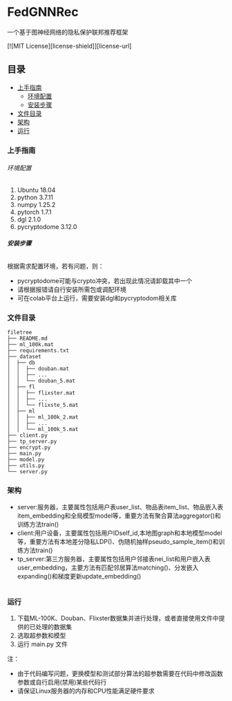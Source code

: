 # FedGNNRec

一个基于图神经网络的隐私保护联邦推荐框架

<!-- PROJECT SHIELDS -->
[![MIT License][license-shield]][license-url]
 
## 目录

- [上手指南](#上手指南)
  - [环境配置](#环境配置)
  - [安装步骤](#安装步骤)
- [文件目录](#文件目录)
- [架构](#架构)
- [运行](#运行)

### 上手指南

###### 环境配置

1. Ubuntu       18.04
2. python       3.7.11
3. numpy        1.25.2
4. pytorch      1.7.1
5. dgl          2.1.0
6. pycryptodome 3.12.0

###### **安装步骤**
根据需求配置环境，若有问题，则：
* pycryptodome可能与crypto冲突，若出现此情况请卸载其中一个
* 请根据报错请自行安装所需包或调配环境
* 可在colab平台上运行，需要安装dgl和pycryptodom相关库


### 文件目录
```
filetree 
├── README.md
├── ml_100k.mat
├── requirements.txt
├── dataset
│  ├── db
│  │  ├── douban.mat
│  │  ├── ...
│  │  └── douban_5.mat
│  ├── fl
│  │  ├── flixster.mat
│  │  ├── ...
│  │  └── flixste_5.mat
│  ├── ml
│  │  ├── ml_100k_2.mat
│  │  ├── ...
│  │  └── ml_100k_5.mat
├── client.py
├── tp_server.py
├── encrypt.py
├── main.py
├── model.py
├── utils.py
└── server.py
```


### 架构 
* server:服务器，主要属性包括用户表user_list、物品表item_list、物品嵌入表item_embedding和全局模型model等，重要方法有聚合算法aggregator()和训练方法train()
* client:用户设备，主要属性包括用户IDself_id,本地图graph和本地模型model等，重要方法有本地差分隐私LDP()、伪随机抽样pseudo_sample_item()和训练方法train()
* tp_server:第三方服务器，主要属性包括用户邻接表nei_list和用户嵌入表user_embedding，主要方法有匹配邻居算法matching()、分发嵌入expanding()和梯度更新update_embedding()
```

```


### 运行
1. 下载ML-100K、Douban、Flixster数据集并进行处理，或者直接使用文件中提供的已处理的数据集
2. 选取超参数和模型
3. 运行 main.py 文件

注：
* 由于代码编写问题，更换模型和测试部分算法的超参数需要在代码中修改函数参数或自行启用(禁用)某些代码行
* 请保证Linux服务器的内存和CPU性能满足硬件要求







